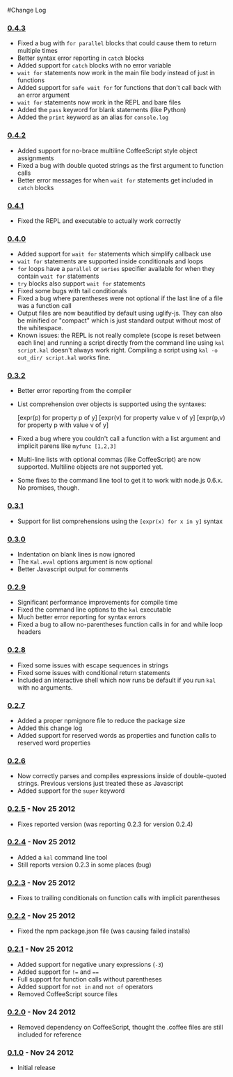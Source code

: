 #Change Log

### [0.4.3](https://github.com/rzimmerman/kal/compare/r0.4.2...r0.4.3)
* Fixed a bug with `for parallel` blocks that could cause them to return multiple times
* Better syntax error reporting in `catch` blocks
* Added support for `catch` blocks with no error variable
* `wait for` statements now work in the main file body instead of just in functions
* Added support for `safe wait for` for functions that don't call back with an error argument
* `wait for` statements now work in the REPL and bare files
* Added the `pass` keyword for blank statements (like Python)
* Added the `print` keyword as an alias for `console.log`

### [0.4.2](https://github.com/rzimmerman/kal/compare/r0.4.1...r0.4.2)
* Added support for no-brace multiline CoffeeScript style object assignments
* Fixed a bug with double quoted strings as the first argument to function calls
* Better error messages for when `wait for` statements get included in `catch` blocks

### [0.4.1](https://github.com/rzimmerman/kal/compare/r0.4.0...r0.4.1)
* Fixed the REPL and executable to actually work correctly

### [0.4.0](https://github.com/rzimmerman/kal/compare/r0.3.2...r0.4.0)
* Added support for `wait for` statements which simplify callback use
* `wait for` statements are supported inside conditionals and loops
* `for` loops have a `parallel` or `series` specifier available for when they contain `wait for` statements
* `try` blocks also support `wait for` statements
* Fixed some bugs with tail conditionals
* Fixed a bug where parentheses were not optional if the last line of a file was a function call
* Output files are now beautified by default using uglify-js. They can also be minified or "compact" which is just standard output without most of the whitespace.
* Known issues: the REPL is not really complete (scope is reset between each line) and running a script directly from the command line using `kal script.kal` doesn't always work right. Compiling a script using `kal -o out_dir/ script.kal` works fine.

### [0.3.2](https://github.com/rzimmerman/kal/compare/r0.3.1...r0.3.2)
* Better error reporting from the compiler
* List comprehension over objects is supported using the syntaxes:

    [expr(p) for property p of y]
    [expr(v) for property value v of y]
    [expr(p,v) for property p with value v of y]

* Fixed a bug where you couldn't call a function with a list argument and implicit parens like `myfunc [1,2,3]`
* Multi-line lists with optional commas (like CoffeeScript) are now supported. Multiline objects are not supported yet.
* Some fixes to the command line tool to get it to work with node.js 0.6.x. No promises, though.

### [0.3.1](https://github.com/rzimmerman/kal/compare/r0.3.0...r0.3.1)
* Support for list comprehensions using the `[expr(x) for x in y]` syntax

### [0.3.0](https://github.com/rzimmerman/kal/compare/r0.2.9...r0.3.0)
* Indentation on blank lines is now ignored
* The `Kal.eval` options argument is now optional
* Better Javascript output for comments

### [0.2.9](https://github.com/rzimmerman/kal/compare/r0.2.8...r0.2.9)
* Significant performance improvements for compile time
* Fixed the command line options to the `kal` executable
* Much better error reporting for syntax errors
* Fixed a bug to allow no-parentheses function calls in for and while loop headers

### [0.2.8](https://github.com/rzimmerman/kal/compare/r0.2.7...r0.2.8)
* Fixed some issues with escape sequences in strings
* Fixed some issues with conditional return statements
* Included an interactive shell which now runs be default if you run `kal` with no arguments.

### [0.2.7](https://github.com/rzimmerman/kal/compare/r0.2.6...r0.2.7)
* Added a proper npmignore file to reduce the package size
* Added this change log
* Added support for reserved words as properties and function calls to reserved word properties

### [0.2.6](https://github.com/rzimmerman/kal/compare/r0.2.5...r0.2.6)
* Now correctly parses and compiles expressions inside of double-quoted strings. Previous versions just
  treated these as Javascript
* Added support for the `super` keyword

### [0.2.5](https://github.com/rzimmerman/kal/tree/8d994cca210638b2ac2518a2f7bbe598e067a418) - Nov 25 2012
* Fixes reported version (was reporting 0.2.3 for version 0.2.4)

### [0.2.4](https://github.com/rzimmerman/kal/tree/c6a34fc132f15a10b787e5814d89648e27061aee) - Nov 25 2012
* Added a `kal` command line tool
* Still reports version 0.2.3 in some places (bug)

### [0.2.3](https://github.com/rzimmerman/kal/tree/f5a8cac5bace0a3d96b92f4d125a09026a4b9ae2) - Nov 25 2012
* Fixes to trailing conditionals on function calls with implicit parentheses

### [0.2.2](https://github.com/rzimmerman/kal/tree/4798522fef3e41fc40f2b7819cd41c75a1b1f16a) - Nov 25 2012
* Fixed the npm package.json file (was causing failed installs)

### [0.2.1](https://github.com/rzimmerman/kal/tree/914db52fa3a158c36b22bbde3480d9d8ba5bec3f) - Nov 25 2012
* Added support for negative unary expressions (`-3`)
* Added support for `!=` and `==`
* Full support for function calls without parentheses
* Added support for `not in` and `not of` operators
* Removed CoffeeScript source files

### [0.2.0](https://github.com/rzimmerman/kal/tree/63075434b0343520d0c4f9c7a0460742108d96b9) - Nov 24 2012
* Removed dependency on CoffeeScript, thought the .coffee files are still included for reference

### [0.1.0](https://github.com/rzimmerman/kal/tree/021497d75468bd648bf36944d5ab528f7185b8c9) - Nov 24 2012
* Initial release